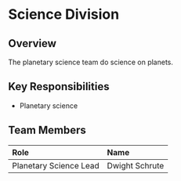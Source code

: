 # Science Division

## Overview

The planetary science team do science on planets.

## Key Responsibilities

* Planetary science

## Team Members

| Role | Name |
| :--- | :--- |
| Planetary Science Lead | Dwight Schrute |



